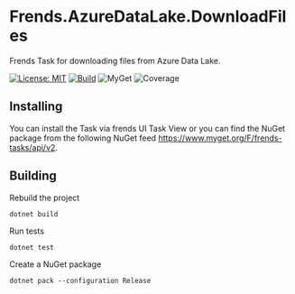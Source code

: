 # Frends.AzureDataLake.DownloadFiles

Frends Task for downloading files from Azure Data Lake.

[![License: MIT](https://img.shields.io/badge/License-MIT-green.svg)](https://opensource.org/licenses/MIT) 
[![Build](https://github.com/FrendsPlatform/Frends.AzureDataLake/actions/workflows/DownloadFiles_build_and_test_on_main.yml/badge.svg)](https://github.com/FrendsPlatform/Frends.AzureDataLake/actions)
![MyGet](https://img.shields.io/myget/frends-tasks/v/Frends.AzureDataLake.DownloadFiles)
![Coverage](https://app-github-custom-badges.azurewebsites.net/Badge?key=FrendsPlatform/Frends.AzureDataLake/Frends.AzureDataLake.DownloadFiles|main)

## Installing

You can install the Task via frends UI Task View or you can find the NuGet package from the following NuGet feed
https://www.myget.org/F/frends-tasks/api/v2.

## Building

Rebuild the project

`dotnet build`

Run tests

`dotnet test`

Create a NuGet package

`dotnet pack --configuration Release`
